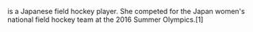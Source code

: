 is a Japanese field hockey player. She competed for the Japan women's national field hockey team at the 2016 Summer Olympics.[1]
